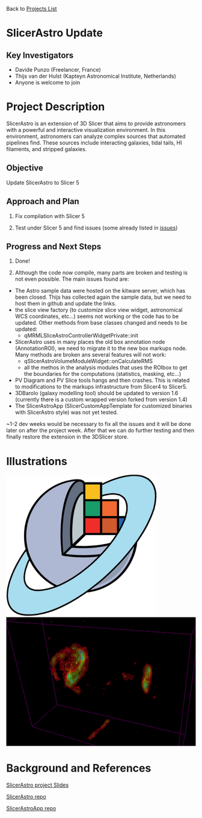 Back to [Projects List](../../README.md#ProjectsList)

# SlicerAstro Update

## Key Investigators

- Davide Punzo (Freelancer, France)
- Thijs van der Hulst (Kapteyn Astronomical Institute, Netherlands)
- Anyone is welcome to join


# Project Description
SlicerAstro is an extension of 3D Slicer that aims to provide astronomers with a powerful and interactive visualization environment. In this environment, astronomers can analyze complex sources that automated pipelines find. These sources include interacting galaxies, tidal tails, HI filaments, and stripped galaxies.

## Objective

Update SlicerAstro to Slicer 5

## Approach and Plan

1) Fix compilation with Slicer 5

2) Test under Slicer 5 and find issues (some already listed in [issues](https://github.com/Punzo/SlicerAstroApp/issues/4))

## Progress and Next Steps

1) Done!

2) Although the code now compile, many parts are broken and testing is not even possible. The main issues found are:
 - The Astro sample data were hosted on the kitware server, which has been closed. Thijs has collected again the sample data, but we need to host them in github and update the links.
 - the slice view factory (to customize slice view widget, astronomical WCS coordinates, etc...) seems not working or the code has to be updated. Other methods from base classes changed and needs to be updated:
    - qMRMLSliceAstroControllerWidgetPrivate::init
 - SlicerAstro uses in many places the old box annotation node (AnnotationROI), we need to migrate it to the new box markups node. Many methods are broken ans several features will not work: 
   - qSlicerAstroVolumeModuleWidget::onCalculateRMS
   - all the methos in the analysis modules that uses the ROIbox to get the boundaries for the computations (statistics, masking, etc...)
 - PV Diagram and PV Slice tools hangs and then crashes. This is related to modifications to the markups infrastructure from Slicer4 to Slicer5.
 - 3DBarolo (galaxy modelling tool) should be updated to version 1.6 (currently there is a custom wrapped version forked from version 1.4)
 - The SlicerAstroApp (SlicerCustomAppTemplate for customized binaries with SlicerAstro style) was not yet tested.


~1-2 dev weeks would be necessary to fix all the issues and it will be done later on after the project week. After that we can do further testing and then finally restore the extension in the 3DSlicer store.


# Illustrations
<img alt="SlicerAstro Icon" src="SlicerAstroIcon.png" width="400"/> <img alt="WEIN069" src="WEIN069.png" width="550"/>

# Background and References
[SlicerAstro project Slides](https://docs.google.com/presentation/d/1nfBQul_XENvYHQvPe2c_DCJmSOk13eX0GEoBoHz8MFU/edit#slide=id.p1)

[SlicerAstro repo](https://github.com/Punzo/SlicerAstro)

[SlicerAstroApp repo](https://github.com/Punzo/SlicerAstroApp)

